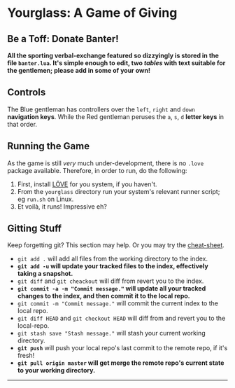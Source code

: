 Yourglass: A Game of Giving
===========================


**Be a Toff: Donate Banter!**
----------------------------------

**All the sporting verbal-exchange featured so dizzyingly is stored in the file `banter.lua`. It's simple enough to edit, two _tables_ with text suitable for the gentlemen; please add in some of your own!**


Controls
--------

The Blue gentleman has controllers over the `left`, `right` and `down` **navigation keys**.
While the Red gentleman peruses the `a`, `s`, `d` **letter keys** in that order.


Running the Game
----------------

As the game is still _very_ much under-development, there is no `.love` package available.
Therefore, in order to run, do the following:

1.	First, install [LÖVE][1] for you system, if you haven't.
2.	From the `yourglass` directory run your system's relevant runner script; eg `run.sh` on Linux.
3.	Et voilà, it runs! Impressive eh?


Gitting Stuff
-------------

Keep forgetting git? This section may help. Or you may try the [cheat-sheet][2].

-	`git add .` will add all files from the working directory to the index.
-	**`git add -u` will update your tracked files to the index, effectively taking a snapshot.**
-	`git diff` and `git cheackout` will diff from revert you to the index.
-	**`git commit -a -m "Commit message."` will update all your tracked changes to the index, and then commit it to the local repo.**
-	`git commit -m "Commit message."` will commit the current index to the local repo.
-	`git diff HEAD` and `git checkout HEAD` will diff from and revert you to the local-repo.
-	`git stash save "Stash message."` will stash your current working directory.
-	**`git push`** will push your local repo's last commit to the remote repo, if it's fresh!
-	**`git pull origin master` will get merge the remote repo's current state to your working directory.**

- - -

[1]: http://love2d.org/								"LÖVE"
[2]: http://help.github.com/git-cheat-sheets/		"Github Git Cheat-sheet"
